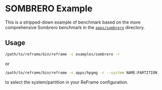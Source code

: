 # SOMBRERO Example

This is a stripped-down example of benchmark based on the more comprehensive
Sombrero benchmark in the [`apps/sombrero`](/apps/sombrero) directory.

## Usage

```sh
/path/to/reframe/bin/reframe -c examples/sombrero -r
```

or

```sh
/path/to/reframe/bin/reframe -c apps/hpgmg -r --system NAME:PARTITION
```

to select the system/partition in your ReFrame configuration.
